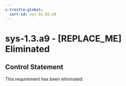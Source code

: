 ```yaml
---
x-trestle-global:
  sort-id: sys-01.03.a9
---
```


# sys-1.3.a9 - \[REPLACE_ME\] Eliminated

## Control Statement

This requirement has been eliminated.

